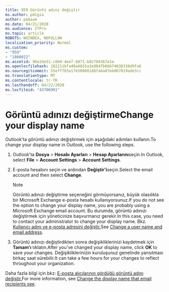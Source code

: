 ```yaml
---
title: 959 Görüntü adını değiştir
ms.author: pdigia
author: pebaum
ms.date: 04/21/2020
ms.audience: ITPro
ms.topic: article
ROBOTS: NOINDEX, NOFOLLOW
localization_priority: Normal
ms.custom:
- "959"
- "1800022"
ms.assetid: 96e2de51-c8b0-4eef-b071-b02784367e1e
ms.openlocfilehash: 182211bfa48a4015a3a9847b66674838338d9fa6
ms.sourcegitcommit: 55eff703a17e500681d8fa6a87eb067019ade3cc
ms.translationtype: MT
ms.contentlocale: tr-TR
ms.lasthandoff: 04/22/2020
ms.locfileid: "43706991"
---
```

# <a name="change-your-display-name"></a><span data-ttu-id="fe2c4-102">Görüntü adınızı değiştirme</span><span class="sxs-lookup"><span data-stu-id="fe2c4-102">Change your display name</span></span>
  
<span data-ttu-id="fe2c4-103">Outlook'ta görüntü adınızı değiştirmek için aşağıdaki adımları kullanın.</span><span class="sxs-lookup"><span data-stu-id="fe2c4-103">To change your display name in Outlook, use the following steps.</span></span>
  
1. <span data-ttu-id="fe2c4-104">Outlook'ta **Dosya** \> **Hesabı Ayarları** \> **Hesap Ayarlarını**seçin.</span><span class="sxs-lookup"><span data-stu-id="fe2c4-104">In Outlook, select **File** \> **Account Settings** \> **Account Settings**.</span></span>

2. <span data-ttu-id="fe2c4-105">E-posta hesabını seçin ve ardından **Değiştir'i**seçin.</span><span class="sxs-lookup"><span data-stu-id="fe2c4-105">Select the email account and then select **Change**.</span></span>

    > [!NOTE]
    > <span data-ttu-id="fe2c4-106">Görüntü adınızı değiştirme seçeneğini görmüyorsanız, büyük olasılıkla bir Microsoft Exchange e-posta hesabı kullanıyorsunuz.</span><span class="sxs-lookup"><span data-stu-id="fe2c4-106">If you do not see the option to change your display name, you are probably using a Microsoft Exchange email account.</span></span> <span data-ttu-id="fe2c4-107">Bu durumda, görüntü adınızı değiştirmek için yöneticinize başvurmanız gerekir.</span><span class="sxs-lookup"><span data-stu-id="fe2c4-107">In this case, you need to contact your administrator to change your display name.</span></span> <span data-ttu-id="fe2c4-108">Bkz. [Kullanıcı adını ve e-posta adresini değiştir.](https://docs.microsoft.com/office365/admin/add-users/change-a-user-name-and-email-address)</span><span class="sxs-lookup"><span data-stu-id="fe2c4-108">See [Change a user name and email address](https://docs.microsoft.com/office365/admin/add-users/change-a-user-name-and-email-address).</span></span>
  
3. <span data-ttu-id="fe2c4-109">Görüntü adınızı değiştirdikten sonra değişikliklerinizi kaydetmek için **Tamam'ı** tıklatın.</span><span class="sxs-lookup"><span data-stu-id="fe2c4-109">After you've changed your display name, click **OK** to save your changes.</span></span> <span data-ttu-id="fe2c4-110">Değişikliklerinizin kuruluşunuz genelinde yansıtması birkaç saat sürebilir.</span><span class="sxs-lookup"><span data-stu-id="fe2c4-110">It can take a few hours for your changes to reflect throughout your organization.</span></span>

<span data-ttu-id="fe2c4-111">Daha fazla bilgi için bkz: [E-posta alıcılarının gördüğü görüntü adını değiştir.](https://support.office.com/article/2b53331a-ba2a-4803-88dc-ac9fe376c8a9.aspx)</span><span class="sxs-lookup"><span data-stu-id="fe2c4-111">For more information, see [Change the display name that email recipients see](https://support.office.com/article/2b53331a-ba2a-4803-88dc-ac9fe376c8a9.aspx).</span></span>
  